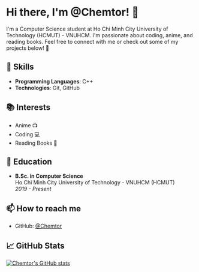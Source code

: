 # Hi there, I'm @Chemtor! 👋

I'm a Computer Science student at Ho Chi Minh City University of Technology (HCMUT) - VNUHCM. I'm passionate about coding, anime, and reading books. Feel free to connect with me or check out some of my projects below! 🚀

## 🧠 Skills

- **Programming Languages**: C++
- **Technologies**: Git, GitHub

## 📚 Interests

- Anime 📺
- Coding 💻
- Reading Books 📖

## 💼 Education

- **B.Sc. in Computer Science**  
  Ho Chi Minh City University of Technology - VNUHCM (HCMUT)  
  *2019 - Present*

## 📫 How to reach me

- GitHub: [@Chemtor](https://github.com/Chemtor)

## 📈 GitHub Stats

[![Chemtor's GitHub stats](https://github-readme-stats.vercel.app/api?username=Chemtor&show_icons=true&theme=dark)](https://github.com/Chemtor)




<!---
Chemtor/Chemtor is a ✨ special ✨ repository because its `README.md` (this file) appears on your GitHub profile.
You can click the Preview link to take a look at your changes.
--->
